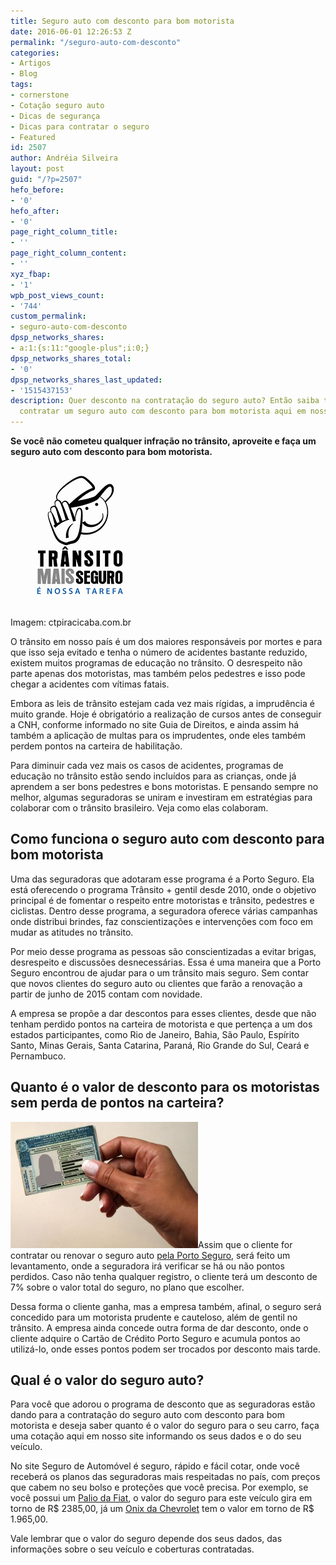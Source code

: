 ```yaml
---
title: Seguro auto com desconto para bom motorista
date: 2016-06-01 12:26:53 Z
permalink: "/seguro-auto-com-desconto"
categories:
- Artigos
- Blog
tags:
- cornerstone
- Cotação seguro auto
- Dicas de segurança
- Dicas para contratar o seguro
- Featured
id: 2507
author: Andréia Silveira
layout: post
guid: "/?p=2507"
hefo_before:
- '0'
hefo_after:
- '0'
page_right_column_title:
- ''
page_right_column_content:
- ''
xyz_fbap:
- '1'
wpb_post_views_count:
- '744'
custom_permalink:
- seguro-auto-com-desconto
dpsp_networks_shares:
- a:1:{s:11:"google-plus";i:0;}
dpsp_networks_shares_total:
- '0'
dpsp_networks_shares_last_updated:
- '1515437153'
description: Quer desconto na contratação do seguro auto? Então saiba tudo sobre como
  contratar um seguro auto com desconto para bom motorista aqui em nosso artigo!
---
```


**Se você não cometeu qualquer infração no trânsito, aproveite e faça um seguro auto com desconto para bom motorista.**

<div id="attachment_2508"  class="wp-caption alignleft">
  <a href="/wp-content/uploads/2016/06/Seguro-auto-com-desconto-para-bom-motorista2.png" rel="attachment wp-att-2508"><img class="wp-image-2508 size-full" title="Seguro auto com desconto para bom motorista" src="/wp-content/uploads/2016/06/Seguro-auto-com-desconto-para-bom-motorista2.png" alt="Seguro auto com desconto para bom motorista" width="225" height="225" /></a>
  
  <p class="wp-caption-text">
    Imagem: ctpiracicaba.com.br
  </p>
</div>

O trânsito em nosso país é um dos maiores responsáveis por mortes e para que isso seja evitado e tenha o número de acidentes bastante reduzido, existem muitos programas de educação no trânsito. O desrespeito não parte apenas dos motoristas, mas também pelos pedestres e isso pode chegar a acidentes com vítimas fatais.

Embora as leis de trânsito estejam cada vez mais rígidas, a imprudência é muito grande. Hoje é obrigatório a realização de cursos antes de conseguir a CNH, conforme informado no site Guia de Direitos, e ainda assim há também a aplicação de multas para os imprudentes, onde eles também perdem pontos na carteira de habilitação.

Para diminuir cada vez mais os casos de acidentes, programas de educação no trânsito estão sendo incluídos para as crianças, onde já aprendem a ser bons pedestres e bons motoristas. E pensando sempre no melhor, algumas seguradoras se uniram e investiram em estratégias para colaborar com o trânsito brasileiro. Veja como elas colaboram.

## Como funciona o seguro auto com desconto para bom motorista

Uma das seguradoras que adotaram esse programa é a Porto Seguro. Ela está oferecendo o programa Trânsito + gentil desde 2010, onde o objetivo principal é de fomentar o respeito entre motoristas e trânsito, pedestres e ciclistas. Dentro desse programa, a seguradora oferece várias campanhas onde distribui brindes, faz conscientizações e intervenções com foco em mudar as atitudes no trânsito.

Por meio desse programa as pessoas são conscientizadas a evitar brigas, desrespeito e discussões desnecessárias. Essa é uma maneira que a Porto Seguro encontrou de ajudar para o um trânsito mais seguro. Sem contar que novos clientes do seguro auto ou clientes que farão a renovação a partir de junho de 2015 contam com novidade.

A empresa se propõe a dar descontos para esses clientes, desde que não tenham perdido pontos na carteira de motorista e que pertença a um dos estados participantes, como Rio de Janeiro, Bahia, São Paulo, Espírito Santo, Minas Gerais, Santa Catarina, Paraná, Rio Grande do Sul, Ceará e Pernambuco.

## Quanto é o valor de desconto para os motoristas sem perda de pontos na carteira?

<a href="/wp-content/uploads/2016/06/Seguro-auto-com-desconto-para-bom-motorista.jpg" rel="attachment wp-att-2509"><img class="alignleft wp-image-2509 size-medium" title="Seguro auto com desconto para bom motorista" src="/wp-content/uploads/2016/06/Seguro-auto-com-desconto-para-bom-motorista-300x202.jpg" alt="Seguro auto com desconto para bom motorista" width="300" height="202" /></a>Assim que o cliente for contratar ou renovar o seguro auto <a href="/porto-seguro" target="_blank" rel="noopener noreferrer">pela Porto Seguro</a>, será feito um levantamento, onde a seguradora irá verificar se há ou não pontos perdidos. Caso não tenha qualquer registro, o cliente terá um desconto de 7% sobre o valor total do seguro, no plano que escolher.

Dessa forma o cliente ganha, mas a empresa também, afinal, o seguro será concedido para um motorista prudente e cauteloso, além de gentil no trânsito. A empresa ainda concede outra forma de dar desconto, onde o cliente adquire o Cartão de Crédito Porto Seguro e acumula pontos ao utilizá-lo, onde esses pontos podem ser trocados por desconto mais tarde.

## Qual é o valor do seguro auto?

Para você que adorou o programa de desconto que as seguradoras estão dando para a contratação do seguro auto com desconto para bom motorista e deseja saber quanto é o valor do seguro para o seu carro, faça uma cotação aqui em nosso site informando os seus dados e o do seu veículo.

No site Seguro de Automóvel é seguro, rápido e fácil cotar, onde você receberá os planos das seguradoras mais respeitadas no país, com preços que cabem no seu bolso e proteções que você precisa. Por exemplo, se você possui um <a href="/preco-medio-do-seguro-do-fiat-palio-weekend/" target="_blank" rel="noopener noreferrer">Palio da Fiat</a>, o valor do seguro para este veículo gira em torno de R$ 2385,00, já um <a href="/preco-medio-do-seguro-do-onix/" target="_blank" rel="noopener noreferrer">Onix da Chevrolet</a> tem o valor em torno de R$ 1.965,00.

Vale lembrar que o valor do seguro depende dos seus dados, das informações sobre o seu veículo e coberturas contratadas.